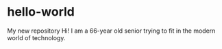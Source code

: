 # hello-world
My new repository
Hi!
I am a 66-year old senior trying to fit in the modern world of technology.

